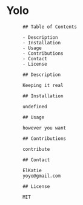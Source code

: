 # Yolo

          ## Table of Contents

          - Description
          - Installation
          - Usage
          - Contributions
          - Contact
          - License
        
          ## Description
        
          Keeping it real

          ## Installation

          undefined

          ## Usage

          however you want

          ## Contributions

          contribute

          ## Contact

          ElKatie
          yoyo@gmail.com

          ## License

          MIT
          

